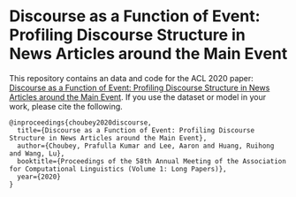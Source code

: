# Discourse as a Function of Event: Profiling Discourse Structure in News Articles around the Main Event

This repository contains an data and code for the ACL 2020 paper: [Discourse as a Function of Event: Profiling Discourse Structure in News Articles around the Main Event](https://sites.google.com/view/prafulla-choubey/).
If you use the dataset or model in your work, please cite the following.

```
@inproceedings{choubey2020discourse,
  title={Discourse as a Function of Event: Profiling Discourse Structure in News Articles around the Main Event},
  author={Choubey, Prafulla Kumar and Lee, Aaron and Huang, Ruihong and Wang, Lu},
  booktitle={Proceedings of the 58th Annual Meeting of the Association for Computational Linguistics (Volume 1: Long Papers)},
  year={2020}
}
```
